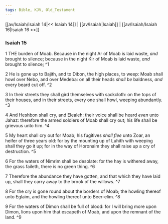 ```yaml
---
tags: Bible, KJV, Old_Testament
---
```


[[av/Isaiah/Isaiah 14|<< Isaiah 14]] | [[av/Isaiah|Isaiah]] | [[av/Isaiah/Isaiah 16|Isaiah 16 >>]]

### Isaiah 15

1 THE burden of Moab. Because in the night Ar of Moab is laid waste, _and_ brought to silence; because in the night Kir of Moab is laid waste, _and_ brought to silence; ^1

2 He is gone up to Bajith, and to Dibon, the high places, to weep: Moab shall howl over Nebo, and over Medeba: on all their heads _shall_ _be_ baldness, _and_ every beard cut off. ^2

3 In their streets they shall gird themselves with sackcloth: on the tops of their houses, and in their streets, every one shall howl, weeping abundantly. ^3

4 And Heshbon shall cry, and Elealeh: their voice shall be heard _even_ unto Jahaz: therefore the armed soldiers of Moab shall cry out; his life shall be grievous unto him. ^4

5 My heart shall cry out for Moab; his fugitives _shall_ _flee_ unto Zoar, an heifer of three years old: for by the mounting up of Luhith with weeping shall they go it up; for in the way of Horonaim they shall raise up a cry of destruction. ^5

6 For the waters of Nimrim shall be desolate: for the hay is withered away, the grass faileth, there is no green thing. ^6

7 Therefore the abundance they have gotten, and that which they have laid up, shall they carry away to the brook of the willows. ^7

8 For the cry is gone round about the borders of Moab; the howling thereof unto Eglaim, and the howling thereof unto Beer-elim. ^8

9 For the waters of Dimon shall be full of blood: for I will bring more upon Dimon, lions upon him that escapeth of Moab, and upon the remnant of the land. ^9
